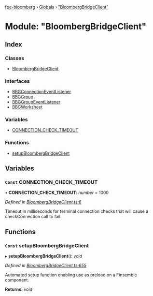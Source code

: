 [fpe-bloomberg](../README.md) › [Globals](../globals.md) › ["BloombergBridgeClient"](_bloombergbridgeclient_.md)

# Module: "BloombergBridgeClient"

## Index

### Classes

* [BloombergBridgeClient](../classes/_bloombergbridgeclient_.bloombergbridgeclient.md)

### Interfaces

* [BBGConnectionEventListener](../interfaces/_bloombergbridgeclient_.bbgconnectioneventlistener.md)
* [BBGGroup](../interfaces/_bloombergbridgeclient_.bbggroup.md)
* [BBGGroupEventListener](../interfaces/_bloombergbridgeclient_.bbggroupeventlistener.md)
* [BBGWorksheet](../interfaces/_bloombergbridgeclient_.bbgworksheet.md)

### Variables

* [CONNECTION_CHECK_TIMEOUT](_bloombergbridgeclient_.md#const-connection_check_timeout)

### Functions

* [setupBloombergBridgeClient](_bloombergbridgeclient_.md#const-setupbloombergbridgeclient)

## Variables

### `Const` CONNECTION_CHECK_TIMEOUT

• **CONNECTION_CHECK_TIMEOUT**: *number* = 1000

*Defined in [BloombergBridgeClient.ts:6](https://github.com/ChartIQ/fpe-bloomberg/blob/bdd01e0/src/clients/BloombergBridgeClient/BloombergBridgeClient.ts#L6)*

Timeout in milliseconds for terminal connection checks that will cause a checkConnection
call to fail.

## Functions

### `Const` setupBloombergBridgeClient

▸ **setupBloombergBridgeClient**(): *void*

*Defined in [BloombergBridgeClient.ts:655](https://github.com/ChartIQ/fpe-bloomberg/blob/bdd01e0/src/clients/BloombergBridgeClient/BloombergBridgeClient.ts#L655)*

Automated setup function enabling use as preload on a Finsemble component.

**Returns:** *void*
